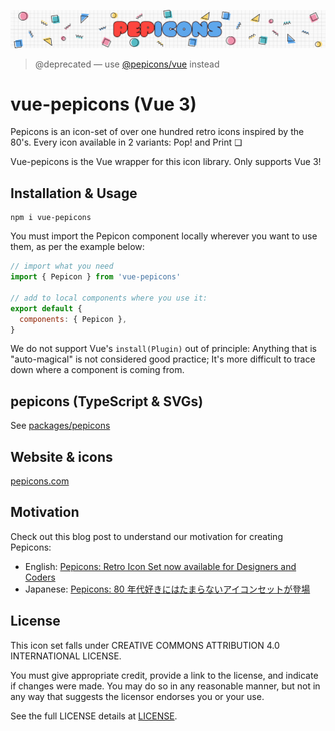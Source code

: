 ![hero](https://github.com/CyCraft/pepicons/raw/dev/media/pepicons-hero.png?raw=true)

> @deprecated — use [@pepicons/vue](https://npmjs.com/@pepicons/vue) instead

# vue-pepicons (Vue 3)

Pepicons is an icon-set of over one hundred retro icons inspired by the 80's.
Every icon available in 2 variants: Pop! and Print ❏

Vue-pepicons is the Vue wrapper for this icon library. Only supports Vue 3!

## Installation & Usage

```
npm i vue-pepicons
```

You must import the Pepicon component locally wherever you want to use them, as per the example below:

```js
// import what you need
import { Pepicon } from 'vue-pepicons'

// add to local components where you use it:
export default {
  components: { Pepicon },
}
```

We do not support Vue's `install(Plugin)` out of principle: Anything that is "auto-magical" is not considered good practice; It's more difficult to trace down where a component is coming from.

## pepicons (TypeScript & SVGs)

See [packages/pepicons](/packages/pepicons)

## Website & icons

[pepicons.com](https://pepicons.com)

## Motivation

Check out this blog post to understand our motivation for creating Pepicons:

- English: [Pepicons: Retro Icon Set now available for Designers and Coders](https://lucaban.medium.com/pepicons-retro-icon-set-now-available-for-designers-and-coders-40db866a7460)
- Japanese: [Pepicons: 80 年代好きにはたまらないアイコンセットが登場](https://lucaban.medium.com/pepicons-80年代好きにはたまらないアイコンセットが登場-6e417dcf4a7f)

## License

This icon set falls under CREATIVE COMMONS ATTRIBUTION 4.0 INTERNATIONAL LICENSE.

You must give appropriate credit, provide a link to the license, and indicate if changes were made. You may do so in any reasonable manner, but not in any way that suggests the licensor endorses you or your use.

See the full LICENSE details at [LICENSE](LICENSE).
